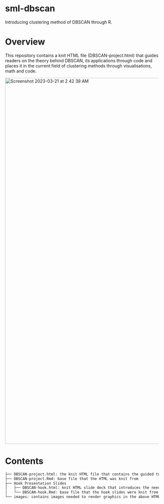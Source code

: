# sml-dbscan
Introducing clustering method of DBSCAN through R.

# Overview
This repository contains a knit HTML file (DBSCAN-project.html) that guides readers on the theory behind DBSCAN, its applications through code and places it in the current field of clustering methods through visualisations, math and code. 

<img width="1197" alt="Screenshot 2023-03-21 at 2 42 39 AM" src="https://user-images.githubusercontent.com/56643379/226506485-c18f687e-edee-4595-9d99-75993f0c490b.png">

# Contents 
```bash
├── DBSCAN-project.html: the knit HTML file that contains the guided tutorial on DBSCAN usage
├── DBSCAN-project.Rmd: base file that the HTML was knit from
├── Hook Presentation Slides
│   ├── DBSCAN-hook.html: knit HTML slide deck that introduces the need for DBSCAN, comparing it against k-means and spectral clustering
│   └── DBSCAN-hook.Rmd: base file that the hook slides were knit from
└── images: contains images needed to render graphics in the above HTML files
```
